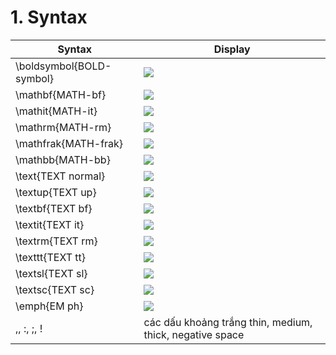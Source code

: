 # 1. Syntax

|Syntax|Display|
|-|-|
|\boldsymbol{BOLD-symbol}|<img src="https://latex.codecogs.com/gif.latex?\boldsymbol{BOLD-symbol}"/>|
|\mathbf{MATH-bf}|<img src="https://latex.codecogs.com/gif.latex?\mathbf{MATH-bf}"/>|
|\mathit{MATH-it}|<img src="https://latex.codecogs.com/gif.latex?\mathit{MATH-it}"/>|
|\mathrm{MATH-rm}|<img src="https://latex.codecogs.com/gif.latex?\mathrm{MATH-rm}"/>|
|\mathfrak{MATH-frak}|<img src="https://latex.codecogs.com/gif.latex?\mathfrak{MATH-frak}"/>|
|\mathbb{MATH-bb}|<img src="https://latex.codecogs.com/gif.latex?\mathbb{MATH-bb}"/>|
|\text{TEXT normal}|<img src="https://latex.codecogs.com/gif.latex?\text{TEXT normal}"/>|
|\textup{TEXT up}|<img src="https://latex.codecogs.com/gif.latex?\textup{TEXT up}"/>|
|\textbf{TEXT bf}|<img src="https://latex.codecogs.com/gif.latex?\textbf{TEXT bf}"/>|
|\textit{TEXT it}|<img src="https://latex.codecogs.com/gif.latex?\textit{TEXT it}"/>|
|\textrm{TEXT rm}|<img src="https://latex.codecogs.com/gif.latex?\textrm{TEXT rm}"/>|
|\texttt{TEXT tt}|<img src="https://latex.codecogs.com/gif.latex?\texttt{TEXT tt}"/>|
|\textsl{TEXT sl}|<img src="https://latex.codecogs.com/gif.latex?\textsl{TEXT sl}"/>|
|\textsc{TEXT sc}|<img src="https://latex.codecogs.com/gif.latex?\textsc{TEXT sc}"/>|
|\emph{EM ph}|<img src="https://latex.codecogs.com/gif.latex?\emph{EM ph}"/>|
|\,, \:, \;, \!|các dấu khoảng trắng thin, medium, thick, negative space|